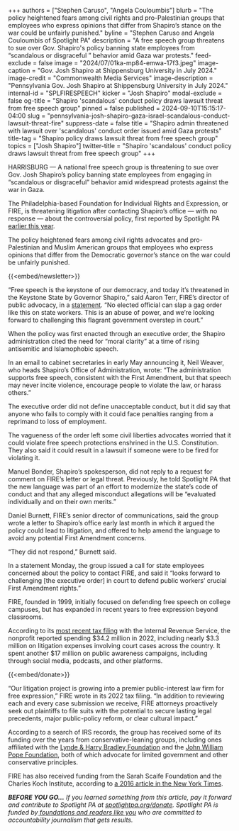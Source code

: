 +++
authors = ["Stephen Caruso", "Angela Couloumbis"]
blurb = "The policy heightened fears among civil rights and pro-Palestinian groups that employees who express opinions that differ from Shapiro’s stance on the war could be unfairly punished."
byline = "Stephen Caruso and Angela Couloumbis of Spotlight PA"
description = "A free speech group threatens to sue over Gov. Shapiro's policy banning state employees from “scandalous or disgraceful ” behavior amid Gaza war protests."
feed-exclude = false
image = "2024/07/01ka-mp84-emwa-17f3.jpeg"
image-caption = "Gov. Josh Shapiro at Shippensburg University in July 2024."
image-credit = "Commonwealth Media Services"
image-description = "Pennsylvania Gov. Josh Shapiro at Shippensburg University in July 2024."
internal-id = "SPLFIRESPEECH"
kicker = "Josh Shapiro"
modal-exclude = false
og-title = "Shapiro 'scandalous' conduct policy draws lawsuit threat from free speech group"
pinned = false
published = 2024-09-10T15:15:17-04:00
slug = "pennsylvania-josh-shapiro-gaza-israel-scandalous-conduct-lawsuit-threat-fire"
suppress-date = false
title = "Shapiro admin threatened with lawsuit over 'scandalous' conduct order issued amid Gaza protests"
title-tag = "Shapiro policy draws lawsuit threat from free speech group"
topics = ["Josh Shapiro"]
twitter-title = "Shapiro 'scandalous' conduct policy draws lawsuit threat from free speech group"
+++

HARRISBURG — A national free speech group is threatening to sue over Gov. Josh Shapiro’s policy banning state employees from engaging in “scandalous or disgraceful” behavior amid widespread protests against the war in Gaza.

The Philadelphia-based Foundation for Individual Rights and Expression, or FIRE, is threatening litigation after contacting Shapiro’s office — with no response — about the controversial policy, first reported by Spotlight PA <a href="https://www.spotlightpa.org/news/2024/05/pennsylvania-josh-shapiro-israel-gaza-protests-palestine-executive-order/">earlier this year</a>.

The policy heightened fears among civil rights advocates and pro-Palestinian and Muslim American groups that employees who express opinions that differ from the Democratic governor’s stance on the war could be unfairly punished.

{{<embed/newsletter>}}

“Free speech is the keystone of our democracy, and today it’s threatened in the Keystone State by Governor Shapiro,” said Aaron Terr, FIRE’s director of public advocacy, in a <a href="https://www.thefire.org/news/pennsylvania-executive-order-gags-public-workers-speech-and-clock">statement</a>. “No elected official can slap a gag order like this on state workers. This is an abuse of power, and we’re looking forward to challenging this flagrant government overstep in court.”

When the policy was first enacted through an executive order, the Shapiro administration cited the need for “moral clarity” at a time of rising antisemitic and Islamophobic speech.

In an email to cabinet secretaries in early May announcing it, Neil Weaver, who heads Shapiro’s Office of Administration, wrote: “The administration supports free speech, consistent with the First Amendment, but that speech may never incite violence, encourage people to violate the law, or harass others.”

The executive order did not define unacceptable conduct, but it did say that anyone who fails to comply with it could face penalties ranging from a reprimand to loss of employment.

The vagueness of the order left some civil liberties advocates worried that it could violate free speech protections enshrined in the U.S. Constitution. They also said it could result in a lawsuit if someone were to be fired for violating it.

Manuel Bonder, Shapiro’s spokesperson, did not reply to a request for comment on FIRE’s letter or legal threat. Previously, he told Spotlight PA that the new language was part of an effort to modernize the state’s code of conduct and that any alleged misconduct allegations will be “evaluated individually and on their own merits.”

Daniel Burnett, FIRE’s senior director of communications, said the group wrote a letter to Shapiro’s office early last month in which it argued the policy could lead to litigation, and offered to help amend the language to avoid any potential First Amendment concerns.

“They did not respond,” Burnett said.

In a statement Monday, the group issued a call for state employees concerned about the policy to contact FIRE, and said it “looks forward to challenging \[the executive order\] in court to defend public workers’ crucial First Amendment rights.”

FIRE, founded in 1999, initially focused on defending free speech on college campuses, but has expanded in recent years to free expression beyond classrooms.

According to its <a href="https://projects.propublica.org/nonprofits/organizations/43467254/202400229349301210/full">most recent tax filing</a> with the Internal Revenue Service, the nonprofit reported spending $34.2 million in 2022, including nearly $3.3 million on litigation expenses involving court cases across the country. It spent another $17 million on public awareness campaigns, including through social media, podcasts, and other platforms.

{{<embed/donate>}}

“Our litigation project is growing into a premier public-interest law firm for free expression,” FIRE wrote in its 2022 tax filing. “In addition to reviewing each and every case submission we receive, FIRE attorneys proactively seek out plaintiffs to file suits with the potential to secure lasting legal precedents, major public-policy reform, or clear cultural impact.”

According to a search of IRS records, the group has received some of its funding over the years from conservative-leaning groups, including ones affiliated with the <a href="https://www.bradleyfdn.org/">Lynde &amp; Harry Bradley Foundation</a> and the <a href="https://jwpf.org/grant/">John William Pope Foundation</a>, both of which advocate for limited government and other conservative principles.

FIRE has also received funding from the Sarah Scaife Foundation and the Charles Koch Institute, according to <a href="https://www.nytimes.com/2016/08/07/education/edlife/fire-first-amendment-on-campus-free-speech.html">a 2016 article in the New York Times</a>.

<strong><em>BEFORE YOU GO…</em></strong><em> If you learned something from this article, pay it forward and contribute to Spotlight PA at </em><a href="https://www.spotlightpa.org/donate"><em>spotlightpa.org/donate</em></a><em>. Spotlight PA is funded by</em><a href="https://www.spotlightpa.org/support"><em> foundations and readers like you</em></a><em> who are committed to accountability journalism that gets results.</em>

